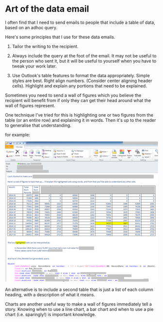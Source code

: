 # Art of the data email

I often find that I need to send emails to people that include a table of data, based on an adhoc query.

Here's some principles that I use for these data emails.

1. Tailor the writing to the recipient. 

2. Always include the query at the foot of the email. It may not be useful to the person who sent it, but it will be useful to yourself when you have to tweak your work later.

3. Use Outlook's table features to format the data appropriately. Simple styles are best. Right align numbers. (Consider center aligning header cells). Highlight and explain any portions that need to be explained.

Sometimes you need to send a wall of figures which you believe the recipient will benefit from if only they can get their head around what the wall of figures represent.

One technique I've tried for this is highlighting one or two figures from the table (or an entire row) and explaining it in words. Then it's up to the reader to generalise that understanding.

for example:

![art of the data email](art_of_the_data_email.png)


An alternative is to include a second table that is just a list of each column heading, with a description of what it means.

Charts are another useful way to make a wall of figures immediately tell a story. Knowing when to use a line chart, a bar chart and when to use a pie chart (i.e. sparingly!) is important knowledge.

